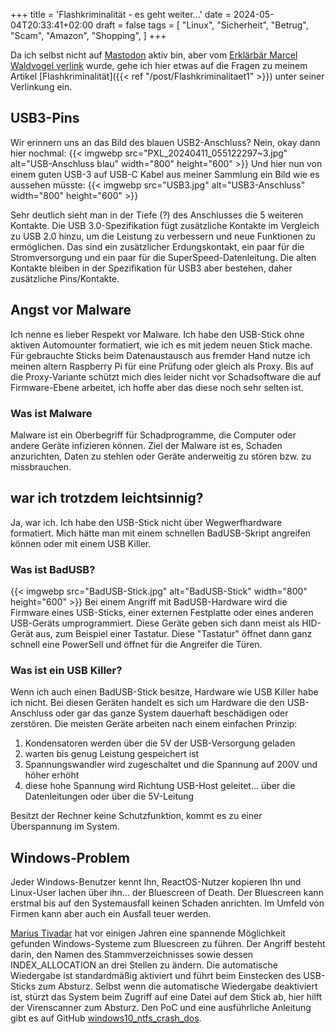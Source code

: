 +++
title = 'Flashkriminalität - es geht weiter...'
date = 2024-05-04T20:33:41+02:00
draft = false
tags = [
    "Linux",
    "Sicherheit",
    "Betrug",
    "Scam",
    "Amazon",
    "Shopping",
]
+++

Da ich selbst nicht auf [Mastodon](https://joinmastodon.org/) aktiv bin, aber vom [Erklärbär Marcel Waldvogel ](https://dnip.ch/) [verlink](https://waldvogel.family/@marcel/112262847793273940) wurde, gehe ich hier etwas auf die Fragen zu meinem Artikel [Flashkriminalität]({{< ref "/post/Flashkriminalitaet1" >}}) unter seiner Verlinkung ein.

## USB3-Pins
Wir erinnern uns an das Bild des blauen USB2-Anschluss? Nein, okay dann hier nochmal:
{{< imgwebp src="PXL_20240411_055122297~3.jpg" alt="USB-Anschluss blau" width="800" height="600" >}}
Und hier nun von einem guten USB-3 auf USB-C Kabel aus meiner Sammlung ein Bild wie es aussehen müsste:
{{< imgwebp src="USB3.jpg" alt="USB3-Anschluss" width="800" height="600" >}}

Sehr deutlich sieht man in der Tiefe (?) des Anschlusses die 5 weiteren Kontakte. Die USB 3.0-Spezifikation fügt zusätzliche Kontakte im Vergleich zu USB 2.0 hinzu, um die Leistung zu verbessern und neue Funktionen zu ermöglichen. Das sind ein zusätzlicher Erdungskontakt, ein paar für die Stromversorgung und ein paar für die SuperSpeed-Datenleitung. Die alten Kontakte bleiben in der Spezifikation für USB3 aber bestehen, daher zusätzliche Pins/Kontakte.

## Angst vor Malware
Ich nenne es lieber Respekt vor Malware. Ich habe den USB-Stick ohne aktiven Automounter formatiert, wie ich es mit jedem neuen Stick mache. Für gebrauchte Sticks beim Datenaustausch aus fremder Hand nutze ich meinen altern Raspberry Pi für eine Prüfung oder gleich als Proxy. Bis auf die Proxy-Variante schützt mich dies leider nicht vor Schadsoftware die auf Firmware-Ebene arbeitet, ich hoffe aber das diese noch sehr selten ist.
### Was ist Malware
Malware ist ein Oberbegriff für Schadprogramme, die Computer oder andere Geräte infizieren können. Ziel der Malware ist es, Schaden anzurichten, Daten zu stehlen oder Geräte anderweitig zu stören bzw. zu missbrauchen.

## war ich trotzdem leichtsinnig?
Ja, war ich. Ich habe den USB-Stick nicht über Wegwerfhardware formatiert. Mich hätte man mit einem schnellen BadUSB-Skript angreifen können oder mit einem USB Killer.
### Was ist BadUSB?
{{< imgwebp src="BadUSB-Stick.jpg" alt="BadUSB-Stick" width="800" height="600" >}}
Bei einem Angriff mit BadUSB-Hardware wird die Firmware eines USB-Sticks, einer externen Festplatte oder eines anderen USB-Geräts umprogrammiert. Diese Geräte geben sich dann meist als HID-Gerät aus, zum Beispiel einer Tastatur. Diese "Tastatur" öffnet dann ganz schnell eine PowerSell und öffnet für die Angreifer die Türen.
### Was ist ein USB Killer?
Wenn ich auch einen BadUSB-Stick besitze, Hardware wie USB Killer habe ich nicht. Bei diesen Geräten handelt es sich um Hardware die den USB-Anschluss oder gar das ganze System dauerhaft beschädigen oder zerstören. Die meisten Geräte arbeiten nach einem einfachen Prinzip:
1. Kondensatoren werden über die 5V der USB-Versorgung geladen
2. warten bis genug Leistung gespeichert ist
3. Spannungswandler wird zugeschaltet und die Spannung auf 200V und höher erhöht
4. diese hohe Spannung wird Richtung USB-Host geleitet... über die Datenleitungen oder über die 5V-Leitung

Besitzt der Rechner keine Schutzfunktion, kommt es zu einer Überspannung im System.

## Windows-Problem
Jeder Windows-Benutzer kennt Ihn, ReactOS-Nutzer kopieren Ihn und Linux-User lachen über ihn... der Bluescreen of Death. Der Bluescreen kann erstmal bis auf den Systemausfall keinen Schaden anrichten. Im Umfeld von Firmen kann aber auch ein Ausfall teuer werden.

[Marius Tivadar](https://github.com/mtivadar) hat vor einigen Jahren eine spannende Möglichkeit gefunden Windows-Systeme zum Bluescreen zu führen. Der Angriff besteht darin, den Namen des Stammverzeichnisses sowie dessen INDEX_ALLOCATION an drei Stellen zu ändern.
Die automatische Wiedergabe ist standardmäßig aktiviert und führt beim Einstecken des USB-Sticks zum Absturz. Selbst wenn die automatische Wiedergabe deaktiviert ist, stürzt das System beim Zugriff auf eine Datei auf dem Stick ab, hier hilft der Virenscanner zum Absturz.
Den PoC und eine ausführliche Anleitung gibt es auf GitHub [windows10_ntfs_crash_dos](https://github.com/mtivadar/windows10_ntfs_crash_dos/tree/master).